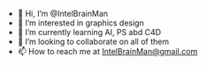 - 👋 Hi, I’m @IntelBrainMan
- 👀 I’m interested in graphics design 
- 🌱 I’m currently learning AI, PS abd C4D
- 💞️ I’m looking to collaborate on all of them
- 📫 How to reach me at IntelBrainMan@gmail.com

<!---
IntelBrainMan/IntelBrainMan is a ✨ special ✨ repository because its `README.md` (this file) appears on your GitHub profile.
You can click the Preview link to take a look at your changes.
--->
